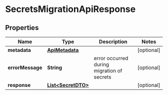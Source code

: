 

# SecretsMigrationApiResponse


## Properties

Name | Type | Description | Notes
------------ | ------------- | ------------- | -------------
**metadata** | [**ApiMetadata**](ApiMetadata.md) |  |  [optional]
**errorMessage** | **String** | error occurred during migration of secrets |  [optional]
**response** | [**List&lt;SecretDTO&gt;**](SecretDTO.md) |  |  [optional]



